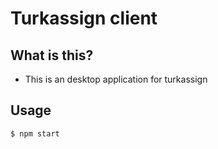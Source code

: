 # Turkassign client

## What is this?

- This is an desktop application for turkassign

## Usage

```sh
$ npm start
```
